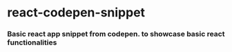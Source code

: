 # react-codepen-snippet

### Basic react app snippet from codepen. to showcase basic react functionalities
